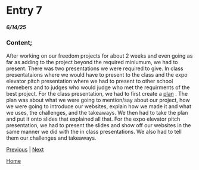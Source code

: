 # Entry 7
##### 6/14/25

### Content;
<p>After working on our freedom projects for about 2 weeks and even going as far as adding to the project beyond the required miniumum, we had to present. There was two presentations we were required to give. In class presentataions where we would have to present to the class and the expo elevator pitch presentation where we had to present to other school memebers and to judges who would judge who met the requirments of the best project. For the class presentation, we had to first create a  <a href=https://docs.google.com/document/d/1AMPCaxwMq8ain78ncZDmnkqpN7YxfFfB-JeOuHRwfxI/edit?tab=t.0"> plan</a> . The plan was about what we  were going to mention/say about our project, how we were going to introduce our websites, explain how we made it and what we uses, the challenges, and the takeaways. We then had to take the plan and put it onto slides that explained all that. For the expo elevator pitch presentation, we had to present the slides and show off our websites in the same manner we did with the in class presentations. We also had to tell them our challenges and takeaways. </p>

[Previous](entry06.md) | [Next](entry08.md)

[Home](../README.md)
